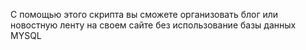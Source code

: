 С помощью этого скрипта вы сможете организовать блог или новостную ленту на своем сайте без использование базы данных MYSQL 
